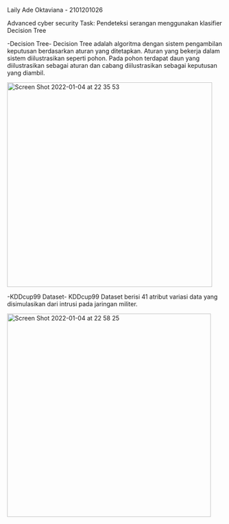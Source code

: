 Laily Ade Oktaviana - 2101201026 

Advanced cyber security
Task: Pendeteksi serangan menggunakan klasifier Decision Tree

-Decision Tree-
Decision Tree adalah algoritma dengan sistem pengambilan keputusan berdasarkan aturan yang ditetapkan. Aturan yang bekerja dalam sistem diilustrasikan seperti pohon. Pada pohon terdapat daun yang diilustrasikan sebagai aturan dan cabang diilustrasikan sebagai keputusan yang diambil. 

<img width="478" alt="Screen Shot 2022-01-04 at 22 35 53" src="https://user-images.githubusercontent.com/73576347/148083739-223e47ec-5d9c-40b9-8bb8-84855e5dd3d7.png">

-KDDcup99 Dataset-
KDDcup99 Dataset berisi 41 atribut variasi data yang disimulasikan dari intrusi pada jaringan militer.

<img width="475" alt="Screen Shot 2022-01-04 at 22 58 25" src="https://user-images.githubusercontent.com/73576347/148086948-a724e84c-9d56-4a9d-b653-d6186a53bf8d.png">

